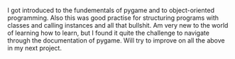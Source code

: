 I got introduced to the fundementals of pygame and to object-oriented programming. Also this was good practise for structuring programs with classes and calling instances and all that bullshit. Am very new to the world of learning how to learn, but I found it quite the challenge to navigate through the documentation of pygame. Will try to improve on all the above in my next project.

